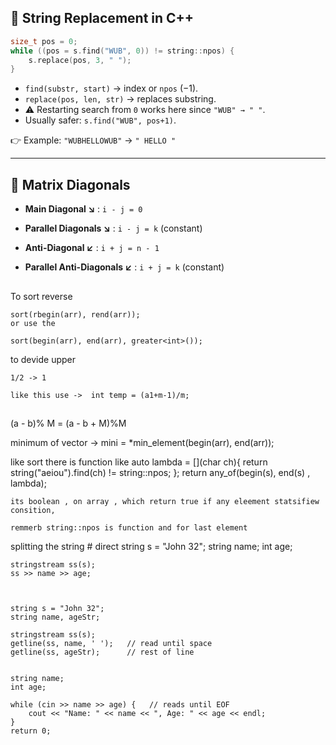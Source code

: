 


## 🔹 String Replacement in C++

```cpp
size_t pos = 0;
while ((pos = s.find("WUB", 0)) != string::npos) {
    s.replace(pos, 3, " ");
}
```

* `find(substr, start)` → index or `npos` (−1).
* `replace(pos, len, str)` → replaces substring.
* ⚠ Restarting search from `0` works here since `"WUB" → " "`.
* Usually safer: `s.find("WUB", pos+1)`.

👉 Example: `"WUBHELLOWUB"` → `" HELLO "`

---

## 🔹 Matrix Diagonals

* **Main Diagonal ↘️** : `i - j = 0`

* **Parallel Diagonals ↘️** : `i - j = k` (constant)

* **Anti-Diagonal ↙️** : `i + j = n - 1`

* **Parallel Anti-Diagonals ↙️** : `i + j = k` (constant)






##


To sort reverse

    sort(rbegin(arr), rend(arr));
    or use the

    sort(begin(arr), end(arr), greater<int>());







to devide upper 

    1/2 -> 1

    like this use ->  int temp = (a1+m-1)/m;




##
 (a - b)% M = (a - b + M)%M




minimum of vector<d> ->
    <d> mini = *min_element(begin(arr), end(arr));  




like sort there is function like 
auto lambda = [](char ch){
            return string("aeiou").find(ch) != string::npos;
        };
     return any_of(begin(s), end(s) ,  lambda);   
    

    its boolean , on array , which return true if any eleement statsifiew consition, 

    remmerb string::npos is function and for last element



splitting the string
    # direct 
    string s = "John 32";
    string name;
    int age;

    stringstream ss(s);
    ss >> name >> age;



    string s = "John 32";
    string name, ageStr;

    stringstream ss(s);
    getline(ss, name, ' ');   // read until space
    getline(ss, ageStr);      // rest of line


    string name;
    int age;

    while (cin >> name >> age) {   // reads until EOF
        cout << "Name: " << name << ", Age: " << age << endl;
    }
    return 0;
    